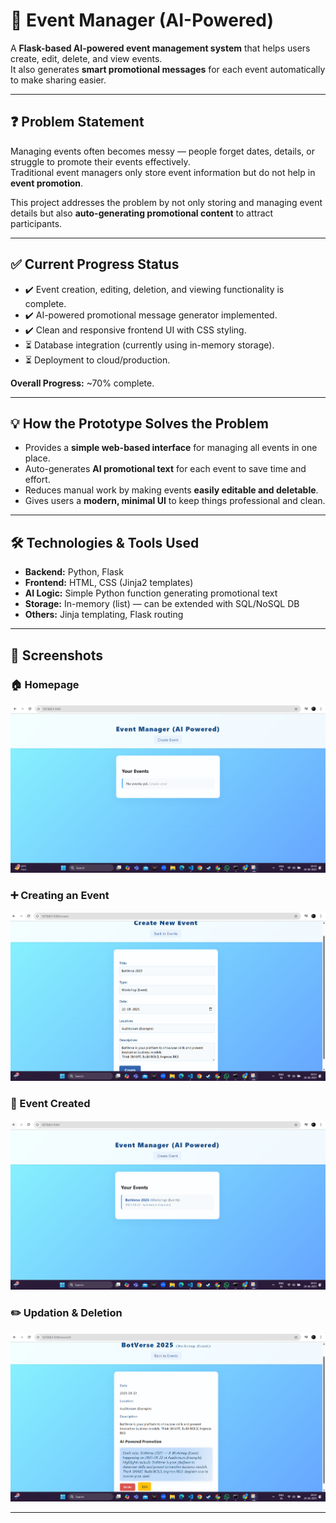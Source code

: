 # 🚀 Event Manager (AI-Powered)

A **Flask-based AI-powered event management system** that helps users create, edit, delete, and view events.  
It also generates **smart promotional messages** for each event automatically to make sharing easier.  

---

## ❓ Problem Statement
Managing events often becomes messy — people forget dates, details, or struggle to promote their events effectively.  
Traditional event managers only store event information but do not help in **event promotion**.  

This project addresses the problem by not only storing and managing event details but also **auto-generating promotional content** to attract participants.

---

## ✅ Current Progress Status
- ✔️ Event creation, editing, deletion, and viewing functionality is complete.  
- ✔️ AI-powered promotional message generator implemented.  
- ✔️ Clean and responsive frontend UI with CSS styling.  
- ⏳ Database integration (currently using in-memory storage).  
- ⏳ Deployment to cloud/production.  

**Overall Progress:** ~70% complete.  

---

## 💡 How the Prototype Solves the Problem
- Provides a **simple web-based interface** for managing all events in one place.  
- Auto-generates **AI promotional text** for each event to save time and effort.  
- Reduces manual work by making events **easily editable and deletable**.  
- Gives users a **modern, minimal UI** to keep things professional and clean.  

---

## 🛠️ Technologies & Tools Used
- **Backend:** Python, Flask  
- **Frontend:** HTML, CSS (Jinja2 templates)  
- **AI Logic:** Simple Python function generating promotional text  
- **Storage:** In-memory (list) — can be extended with SQL/NoSQL DB  
- **Others:** Jinja templating, Flask routing  

---

## 📸 Screenshots

### 🏠 Homepage
![Homepage](screenshots/homepage.png)

### ➕ Creating an Event
![Create Event](screenshots/creating_event.png)

### 📄 Event Created
![Event Detail](screenshots/event_created.png)

### ✏️ Updation & Deletion
![Update Delete](screenshots/update_or_delete.png)

---
